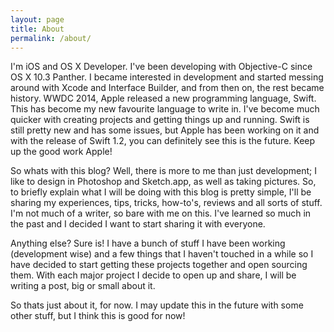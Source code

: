 ```yaml
---
layout: page
title: About
permalink: /about/
---
```


I'm iOS and OS X Developer. I've been developing with Objective-C since OS X 10.3 Panther. I became interested in development and started messing around with Xcode and Interface Builder, and from then on, the rest became history. WWDC 2014, Apple released a new programming language, Swift. This has become my new favourite language to write in. I've become much quicker with creating projects and getting things up and running. Swift is still pretty new and has some issues, but Apple has been working on it and with the release of Swift 1.2, you can definitely see this is the future. Keep up the good work Apple!

So whats with this blog? Well, there is more to me than just development; I like to design in Photoshop and Sketch.app, as well as taking pictures. So, to briefly explain what I will be doing with this blog is pretty simple, I'll be sharing my experiences, tips, tricks, how-to's, reviews and all sorts of stuff. I'm not much of a writer, so bare with me on this. I've learned so much in the past and I decided I want to start sharing it with everyone.

Anything else? Sure is! I have a bunch of stuff I have been working (development wise) and a few things that I haven't touched in a while so I have decided to start getting these projects together and open sourcing them. With each major project I decide to open up and share, I will be writing a post, big or small about it.

So thats just about it, for now. I may update this in the future with some other stuff, but I think this is good for now!
